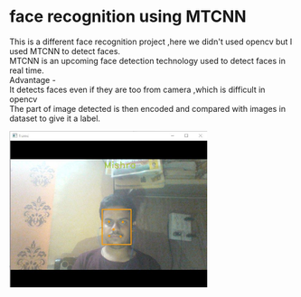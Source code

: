 # face recognition using MTCNN   
This is a different face recognition project ,here we didn't used opencv but I used MTCNN to detect faces.  
MTCNN is an upcoming face detection technology used to detect faces in real time.  
Advantage -   
It detects faces even if they are too from camera ,which is difficult in opencv  
 The part of image detected is then encoded and compared with images in dataset to give it a label.  
 
 <img src="1.JPG" width="350" title="hover text">
